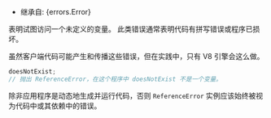 
* 继承自: {errors.Error}

表明试图访问一个未定义的变量。
此类错误通常表明代码有拼写错误或程序已损坏。

虽然客户端代码可能产生和传播这些错误，但在实践中，只有 V8 引擎会这么做。

```js
doesNotExist;
// 抛出 ReferenceError，在这个程序中 doesNotExist 不是一个变量。
```

除非应用程序是动态地生成并运行代码，否则 `ReferenceError` 实例应该始终被视为代码中或其依赖中的错误。


